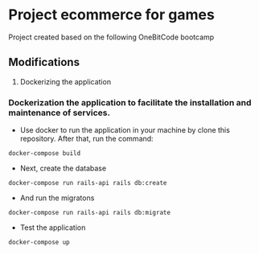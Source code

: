 # Project ecommerce for games

Project created based on the following OneBitCode bootcamp

## Modifications

1. Dockerizing the application
### Dockerization the application to facilitate the installation and maintenance of services.

* Use docker to run the application in your machine by clone this repository. After that, run the command:
```
docker-compose build
```
* Next, create the database
```
docker-compose run rails-api rails db:create
```
* And run the migratons
```
docker-compose run rails-api rails db:migrate
```

* Test the application
```
docker-compose up
```
